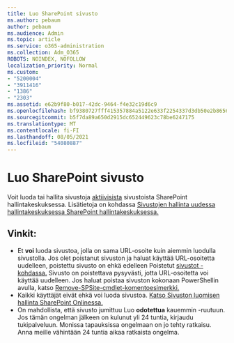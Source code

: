 ```yaml
---
title: Luo SharePoint sivusto
ms.author: pebaum
author: pebaum
ms.audience: Admin
ms.topic: article
ms.service: o365-administration
ms.collection: Adm_O365
ROBOTS: NOINDEX, NOFOLLOW
localization_priority: Normal
ms.custom:
- "5200004"
- "3911416"
- "1386"
- "2303"
ms.assetid: e62b9f80-b017-42dc-9464-f4e32c19d6c9
ms.openlocfilehash: bf9380727fff415357884a5122e633f2254337d3db50e2b8656d94938f76d394
ms.sourcegitcommit: b5f7da89a650d2915dc652449623c78be6247175
ms.translationtype: MT
ms.contentlocale: fi-FI
ms.lasthandoff: 08/05/2021
ms.locfileid: "54080887"
---
```

# <a name="create-a-sharepoint-site"></a>Luo SharePoint sivusto

Voit luoda tai hallita sivustoja [aktiivisista](https://admin.microsoft.com/sharepoint?page=sitemanagement&modern=true) sivustoista SharePoint hallintakeskuksessa. Lisätietoja on kohdassa [Sivustojen hallinta uudessa hallintakeskuksessa SharePoint hallintakeskuksessa.](https://docs.microsoft.com/sharepoint/manage-site-creation) 

## <a name="tips"></a>Vinkit:

- Et **voi** luoda sivustoa, jolla on sama URL-osoite kuin aiemmin luodulla sivustolla. Jos olet poistanut sivuston ja haluat käyttää URL-osoitetta uudelleen, poistettu sivusto on ehkä edelleen Poistetut [sivustot -kohdassa.](https://admin.microsoft.com/sharepoint?page=recyclebin&modern=true) Sivusto on poistettava pysyvästi, jotta URL-osoitetta voi käyttää uudelleen. Jos haluat poistaa sivuston kokonaan PowerShellin avulla, katso [Remove-SPSite-cmdlet-komentoesimerkki.](https://docs.microsoft.com/sharepoint/manage-sites-in-new-admin-center#delete-a-site)
- Kaikki käyttäjät eivät ehkä voi luoda sivustoa. [Katso Sivuston luomisen hallinta SharePoint Onlinessa.](https://docs.microsoft.com/sharepoint/manage-site-creation)
- On mahdollista, että sivusto jumittuu Luo **odotettua** kauemmin -ruutuun. Jos tämän ongelman jälkeen on kulunut yli 24 tuntia, kirjaudu tukipalveluun. Monissa tapauksissa ongelmaan on jo tehty ratkaisu. Anna meille vähintään 24 tuntia aikaa ratkaista ongelma.
